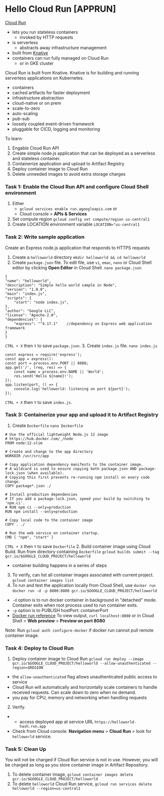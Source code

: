 # Hello Cloud Run [APPRUN]

[Cloud Run](https://cloud.google.com/run)
  - lets you run stateless containers
    - invoked by HTTP requests
  - is serverless
    - abstracts away infrastructure management
  - built from [Knative](https://cloud.google.com/knative/)
  - containers can run fully managed on Cloud Run
    - or in GKE cluster

Cloud Run is built from Knative. 
Knative is for building and running serverless applications on Kubernetes.
- containers
- cached artifacts for faster deployment
- infrastructure abstraction
- cloud-native or on prem
- scale-to-zero
- auto-scaling
- pub-sub
- loosely coupled event-driven framework
- pluggable for CICD, logging and monitoring

To learn:
1. Engable Cloud Run API
2. Create simple node.js application that can be deployed as a serverless and stateless container.
3. Containerize application and upload to Artifact Registry
4. Deploy container image to Cloud Run
5. Delete unneeded images to avoid extra storage charges

### Task 1: Enable the Cloud Run API and configure Cloud Shell environment
1. Either
    - `gcloud services enable run.agoogleapis.com` or 
    - Cloud console > **APIs & Services**
2. Set compute region
`gcloud config set compute/region us-central1`
3. Create LOCATION environment variable
`LOCATION="us-central1`

### Task 2: Write sample application
Create an Express node.js application that responds to HTTPS requests
1. Create a `helloworld` directory
`mkdir helloworld && cd helloworld`
2. Create `package.json` file.
To edit file, use `vi`, `emac`, `nano` or Cloud Shell editor by clicking **Open Editor** in Cloud Shell.
`nano package.json`
```
{
"name": "helloworld",
"description": "Simple hello world sample in Node",
"version": "1.0.0",
"main": "index.js",
"scripts": {
    "start": "node index.js",
},
"author": "Google LLC",
"license": "Apache-2.0",
"dependencies": {
    "express": "^4.17.1"    //dependency on Express web application framework
}
}
```
`CTRL + X` then `Y` to save `package.json`.
3. Create `index.js` file.
`nano index.js`
```
const express = require('express');
const app = express():
const port = process.env.PORT || 8080;
app.get('/', (req, res) => {
    const name = process.env.NAME || 'World';
    res.send('Hello ${name}!');
});
app.listen(port, () => {
    console.log('helloworld: listening on port ${port}');
});
```
`CTRL + X` then `Y` to save `index.js`.

### Task 3: Containerize your app and upload it to Artifact Registry
1. Create `Dockerfile`
`nano Dockerfile`
```
# Use the official lightweight Node.js 12 image
# https://hub.docker.com/_/node
FROM node:12-slim

# Create and change to the app directory
WORKDIR /usr/src/app

# Copy application dependency manifests to the container image.
# A wildcard is used to ensure copying both package.json AND package-lock.json (when available).
# Copying this first prevents re-running npm install on every code change.
COPY package*.json ./

# Install production dependencies
# If you add a package-lock.json, speed your build by switching to 'npm.ci'.
# RUN npm ci --only=production
RUN npm install --only=production

# Copy local code to the container image
COPY . ./

# Run the web service on container startup.
CMD [ "npm", "start" ]
```
`CTRL + X` then `Y` to save `Dockerfile`
2. Build container image using Cloud Build. Run from directory containing `Dockerfile`
`gcloud builds submit --tag gcr.io/$GOOGLE_CLOUD_PROJECT/helloworld`
  - container building happens in a series of steps
3. To verify, can list all container images associated with current project.
`gcloud container images list`
4. To run and test the application locally from Cloud Shell, use `docker run`
`docker run -d -p 8080:8080 gcr.io/$GOOGLE_CLOUD_PROJECT/helloworld`
  - `-d` option is to run docker container in background in "detached" mode. Container exits when root process used to run container exits.
  - `-p` option is to PUBLISH hostPort: containerPort
  - [Docker run reference](https://docs.docker.com/engine/reference/run/)
To view output, `curl localhost:8080` or in Cloud Shell > **Web preview** > **Preview on port 8080**

Note: Run `gcloud auth configure-docker` if docker run cannot pull remote container image.

### Task 4: Deploy to Cloud Run
1. Deploy container image to Cloud Run
`gcloud run deploy --image gcr.io/$GOOGLE_CLOUD_PROJECT/helloworld --allow-unauthenticated --region=$REGION`
  - the `allow-unauthenticated` flag allows unauthenticated public access to service
  - Cloud Run will automatically and horizontally scale containers to handle received requests. Can scale down to zero when no demand.
  - you pay for CPU, memory and networking when handling requests
2. Verify.
  - - access deployed app at service URL `https://helloworld-hash.run.app`
  - Check from Cloud console: **Navigation menu** > **Cloud Run** > look for `helloworld` service.

### Task 5: Clean Up
You will not be charged if Cloud Run service is not in use.
However, you will be charged as long as you store container image in Artifact Repository.
1. To delete container image,
`gcloud container images delete gcr.io/$GOOGLE_CLOUD_PROJECT/helloworld`
2. To delete `helloworld` Cloud Run service,
`gcloud run services delete helloworld --region=us-central1`






